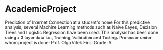 # AcademicProject
Prediction of Internet Connection at a student's home
For this predictive analysis, several Machine Learning methods such as Naive Bayes, Decision Trees and Logistic Regression have been used. This analysis has been done using a 3 layer data i.e., Training, Validation and Testing.
Professor under whom project is done: Prof. Olga Vitek
Final Grade: A
